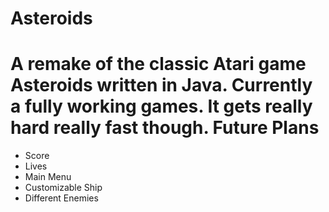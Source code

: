 Asteroids
=====
A remake of the classic Atari game Asteroids written in Java. Currently a fully working games. It gets really hard really fast though.
Future Plans
====
  * Score
  * Lives
  * Main Menu
  * Customizable Ship
  * Different Enemies